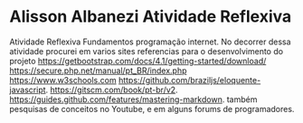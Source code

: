 # Alisson Albanezi Atividade Reflexiva 
Atividade Reflexiva Fundamentos programação internet.
No decorrer dessa atividade procurei em varios sites referencias para o desenvolvimento do projeto
https://getbootstrap.com/docs/4.1/getting-started/download/
https://secure.php.net/manual/pt_BR/index.php
https://www.w3schools.com
https://github.com/braziljs/eloquente-javascript.
https://gitscm.com/book/pt-br/v2.
https://guides.github.com/features/mastering-markdown.
também pesquisas de conceitos no Youtube, e em alguns forums de programadores.
